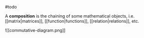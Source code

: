 #todo 

A **composition** is the chaining of some mathematical objects, i.e. [[matrix|matrices]], [[function|functions]], [[relation|relations]], etc.

![[commutative-diagram.png]]